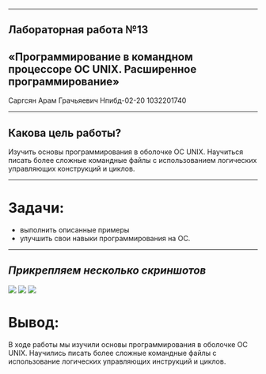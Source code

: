 -----

<!-- theme uncover -->

## Лабораторная работа №13

## «Программирование в командном процессоре ОС UNIX. Расширенное программирование»

Саргсян Арам Грачьяевич Нпибд-02-20 1032201740

----                    - 
## Какова цель работы?

Изучить основы программирования в оболочке ОС UNIX. Научиться писать
более сложные командные файлы с использованием логических
управляющих конструкций и циклов.

-----

# Задачи:

  - выполнить описанные примеры
  - улучшить свои навыки программирования на ОС.

-----

## *Прикрепляем несколько скриншотов*

![](https://i.imgur.com/ZOaxiAV.png)
![](https://i.imgur.com/K9W4cXP.png)
![](https://i.imgur.com/ohw44f2.png)

# Вывод:

В ходе работы мы изучили основы программирования в оболочке ОС UNIX.
Научились писать более сложные командные файлы с использование
логических управляющих инструкций и циклов.
